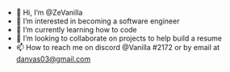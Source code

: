 - 👋 Hi, I’m @ZeVanilla
- 👀 I’m interested in becoming a software engineer
- 🌱 I’m currently learning how to code
- 💞️ I’m looking to collaborate on projects to help build a resume
- 📫 How to reach me on discord @Vanilla #2172 or by email at danvas03@gmail.com

<!---
ZeVanilla/ZeVanilla is a ✨ special ✨ repository because its `README.md` (this file) appears on your GitHub profile.
You can click the Preview link to take a look at your changes.
--->
